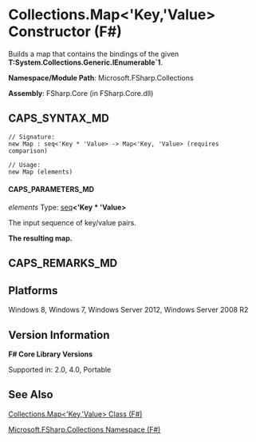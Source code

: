 # Collections.Map<'Key,'Value> Constructor (F#)

Builds a map that contains the bindings of the given **T:System.Collections.Generic.IEnumerable&#96;1**.

**Namespace/Module Path**: Microsoft.FSharp.Collections

**Assembly**: FSharp.Core (in FSharp.Core.dll)


## CAPS_SYNTAX_MD

```
// Signature:
new Map : seq<'Key * 'Value> -> Map<'Key, 'Value> (requires comparison)

// Usage:
new Map (elements)
```

#### CAPS_PARAMETERS_MD
*elements*
Type: [seq](http://msdn.microsoft.com/en-us/library/2f0c87c6-8a0d-4d33-92a6-10d1d037ce75)**&lt;'Key &#42; 'Value&gt;**


The input sequence of key/value pairs.



**The resulting map.**
## CAPS_REMARKS_MD

## Platforms
Windows 8, Windows 7, Windows Server 2012, Windows Server 2008 R2


## Version Information
**F# Core Library Versions**

Supported in: 2.0, 4.0, Portable




## See Also
[Collections.Map&#60;'Key,'Value&#62; Class &#40;F&#35;&#41;](Collections.MapL%27Key%2C%27ValueR+Class+%28F%23%29.md)

[Microsoft.FSharp.Collections Namespace &#40;F&#35;&#41;](Microsoft.FSharp.Collections+Namespace+%28F%23%29.md)

